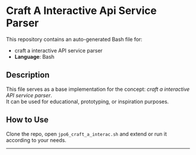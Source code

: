 # Craft A Interactive Api Service Parser

This repository contains an auto-generated Bash file for:

- craft a interactive API service parser
- **Language**: Bash

## Description

This file serves as a base implementation for the concept: *craft a interactive API service parser*.  
It can be used for educational, prototyping, or inspiration purposes.

## How to Use

Clone the repo, open `jpo6_craft_a_interac.sh` and extend or run it according to your needs.

---


